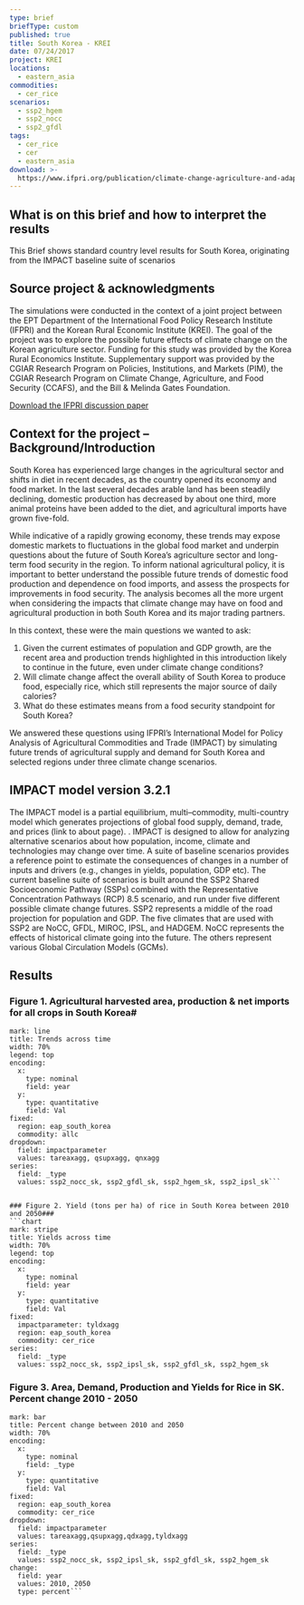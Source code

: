 ```yaml
---
type: brief
briefType: custom
published: true
title: South Korea - KREI
date: 07/24/2017
project: KREI
locations:
  - eastern_asia
commodities:
  - cer_rice
scenarios:
  - ssp2_hgem
  - ssp2_nocc
  - ssp2_gfdl
tags:
  - cer_rice
  - cer
  - eastern_asia
download: >-
  https://www.ifpri.org/publication/climate-change-agriculture-and-adaptation-republic-korea-2050-integrated-assessment
---
```

## What is on this brief and how to interpret the results
This Brief shows standard country level results for South Korea, originating from the IMPACT baseline suite of scenarios


## Source project & acknowledgments
The simulations were conducted in the context of a joint project between the EPT Department of the International Food Policy Research Institute (IFPRI) and the Korean Rural Economic Institute (KREI). The goal of the project was to explore the possible future effects of climate change on the Korean agriculture sector.
Funding for this study was provided by the Korea Rural Economics Institute. Supplementary support was provided by the CGIAR Research Program on Policies, Institutions, and Markets (PIM), the CGIAR Research Program on Climate Change, Agriculture, and Food Security (CCAFS), and the Bill & Melinda Gates Foundation.


[Download the IFPRI discussion paper](http://www.ifpri.org/publication/climate-change-agriculture-and-adaptation-republic-korea-2050-integrated-assessment)


## Context for the project – Background/Introduction
South Korea has experienced large changes in the agricultural sector and shifts in diet in recent decades, as the country opened its economy and food market.
In the last several decades arable land has been steadily declining, domestic production has decreased by about one third, more animal proteins have been added to the diet, and agricultural imports have grown five-fold.

While indicative of a rapidly growing economy, these trends may expose domestic markets to fluctuations in the global food market and underpin questions about the future of South Korea’s agriculture sector and long-term food security in the region. To inform national agricultural policy, it is important to better understand the possible future trends of domestic food production and dependence on food imports, and assess the prospects for improvements in food security. The analysis becomes all the more urgent when considering the impacts that climate change may have on food and agricultural production in both South Korea and its major trading partners.

In this context, these were the main questions we wanted to ask:

1. Given the current estimates of population and GDP growth, are the recent area and production trends 			highlighted in this introduction likely to continue in the future, even under climate change conditions?
2. Will climate change affect the overall ability of South Korea to produce food, especially rice, which 		still represents the major source of daily calories?
3. What do these estimates means from a food security standpoint for South Korea?


We answered these questions using IFPRI’s International Model for Policy Analysis of Agricultural Commodities and Trade (IMPACT) by simulating future trends of agricultural supply and demand for South Korea and selected regions under three climate change scenarios.


## IMPACT model version 3.2.1
The IMPACT model is a partial equilibrium, multi–commodity, multi-country model which generates projections of global food supply, demand, trade, and prices (link to about page). . IMPACT is designed to allow for analyzing alternative scenarios about how population, income, climate and technologies may change over time. A suite of baseline scenarios provides a reference point to estimate the consequences of changes in a number of inputs and drivers (e.g., changes in yields, population, GDP etc). The current baseline suite of scenarios is built around the SSP2 Shared Socioeconomic Pathway (SSPs) combined with the Representative Concentration Pathways (RCP) 8.5 scenario, and run under five different possible climate change futures.
SSP2 represents a middle of the road projection for population and GDP. The five climates that are used with SSP2 are NoCC, GFDL, MIROC, IPSL, and HADGEM. NoCC represents the effects of historical climate going into the future. The others represent various Global Circulation Models (GCMs).


## Results

### Figure 1. Agricultural harvested area, production & net imports for all crops in South Korea#
```chart
mark: line
title: Trends across time
width: 70%
legend: top
encoding:
  x:
    type: nominal
    field: year
  y:
    type: quantitative
    field: Val
fixed:
  region: eap_south_korea
  commodity: allc
dropdown:
  field: impactparameter
  values: tareaxagg, qsupxagg, qnxagg
series:
  field: _type
  values: ssp2_nocc_sk, ssp2_gfdl_sk, ssp2_hgem_sk, ssp2_ipsl_sk```


### Figure 2. Yield (tons per ha) of rice in South Korea between 2010 and 2050###
```chart
mark: stripe
title: Yields across time
width: 70%
legend: top
encoding:
  x:
    type: nominal
    field: year
  y:
    type: quantitative
    field: Val
fixed:
  impactparameter: tyldxagg
  region: eap_south_korea
  commodity: cer_rice
series:
  field: _type
  values: ssp2_nocc_sk, ssp2_ipsl_sk, ssp2_gfdl_sk, ssp2_hgem_sk
  ```

### Figure 3. Area, Demand, Production and Yields for Rice in SK. Percent change 2010 - 2050
```chart
mark: bar
title: Percent change between 2010 and 2050
width: 70%
encoding:
  x:
    type: nominal
    field: _type
  y:
    type: quantitative
    field: Val
fixed:
  region: eap_south_korea
  commodity: cer_rice
dropdown:
  field: impactparameter
  values: tareaxagg,qsupxagg,qdxagg,tyldxagg
series:
  field: _type
  values: ssp2_nocc_sk, ssp2_ipsl_sk, ssp2_gfdl_sk, ssp2_hgem_sk
change:
  field: year
  values: 2010, 2050
  type: percent```
